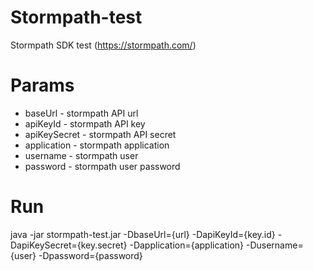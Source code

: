 # Stormpath-test
Stormpath SDK test (https://stormpath.com/)

# Params

 * baseUrl - stormpath API url 
 * apiKeyId - stormpath API key
 * apiKeySecret - stormpath API secret
 * application - stormpath application
 * username - stormpath user
 * password - stormpath user password

# Run
java -jar stormpath-test.jar -DbaseUrl={url} -DapiKeyId={key.id} -DapiKeySecret={key.secret} -Dapplication={application} -Dusername={user} -Dpassword={password}
